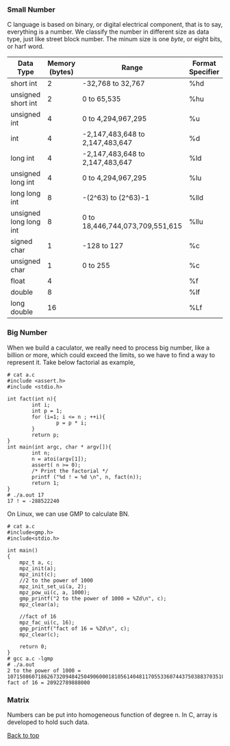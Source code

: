 ### Small Number

C language is based on binary, or digital electrical component, that is to say, everything is a number. 
We classify the number in different size as data type, just like street block number. The minum size is one *byte*, or eight bits, or harf word.


| Data Type | Memory (bytes) | Range | Format Specifier |
| ------ | ------ | ------ | ------ |
| short int | 2   | -32,768 to 32,767 | %hd |
| unsigned short int | 2   | 0 to 65,535 | %hu |
| unsigned int | 4   | 0 to 4,294,967,295 | %u  |
| int | 4   | -2,147,483,648 to 2,147,483,647 | %d  |
| long int | 4   | -2,147,483,648 to 2,147,483,647 | %ld |
| unsigned long int | 4   | 0 to 4,294,967,295 | %lu |
| long long int | 8   | -(2^63) to (2^63)-1 | %lld |
| unsigned long long int | 8   | 0 to 18,446,744,073,709,551,615 | %llu |
| signed char | 1   | -128 to 127 | %c  |
| unsigned char | 1   | 0 to 255 | %c  |
| float | 4   |     | %f  |
| double | 8   |     | %lf |
| long double | 16  |     | %Lf |



### Big Number
When we build a caculator, we really need to process big number, like a billion or more, which could exceed the limits, so we have to find a way to represent it.
Take below factorial as example,
```
# cat a.c
#include <assert.h>
#include <stdio.h>

int fact(int n){
        int i;
        int p = 1;
        for (i=1; i <= n ; ++i){
                p = p * i;
        }
        return p;
}
int main(int argc, char * argv[]){
        int n;
        n = atoi(argv[1]);
        assert( n >= 0);
        /* Print the factorial */
        printf ("%d ! = %d \n", n, fact(n));
        return 1;
}
# ./a.out 17
17 ! = -288522240 
```

On Linux, we can use GMP to calculate BN.
```
# cat a.c
#include<gmp.h>
#include<stdio.h>

int main()
{
    mpz_t a, c;
    mpz_init(a);
    mpz_init(c);
    //2 to the power of 1000
    mpz_init_set_ui(a, 2);
    mpz_pow_ui(c, a, 1000);
    gmp_printf("2 to the power of 1000 = %Zd\n", c);
    mpz_clear(a);
    
    //fact of 16
    mpz_fac_ui(c, 16);
    gmp_printf("fact of 16 = %Zd\n", c);
    mpz_clear(c);
    
    return 0;
}
# gcc a.c -lgmp
# ./a.out 
2 to the power of 1000 = 10715086071862673209484250490600018105614048117055336074437503883703510511249361224931983788156958581275946729175531468251871452856923140435984577574698574803934567774824230985421074605062371141877954182153046474983581941267398767559165543946077062914571196477686542167660429831652624386837205668069376
fact of 16 = 20922789888000
```

### Matrix
Numbers can be put into homogeneous function of degree n.
In C, array is developed to hold such data.

<a href="#top">Back to top</a>


